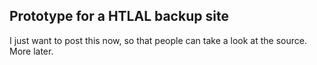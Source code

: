 ## Prototype for a HTLAL backup site

I just want to post this now, so that people can take a look at the source.
More later.

